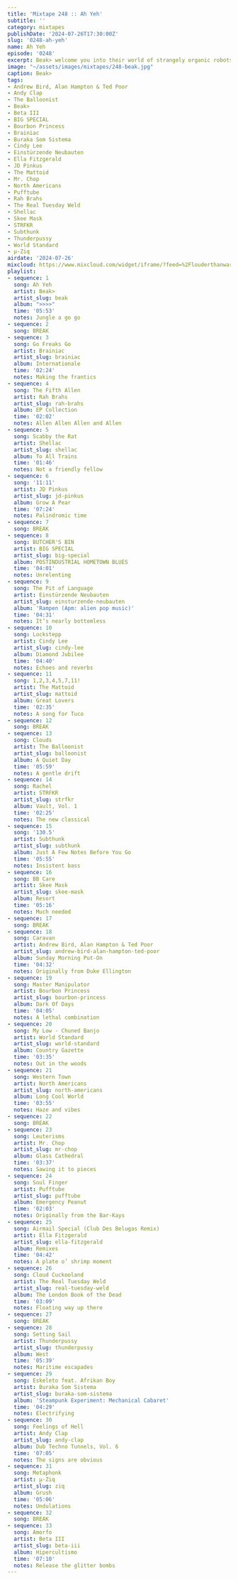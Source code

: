 ```yaml
---
title: 'Mixtape 248 :: Ah Yeh'
subtitle: ''
category: mixtapes
publishDate: '2024-07-26T17:30:00Z'
slug: '0248-ah-yeh'
name: Ah Yeh
episode: '0248'
excerpt: Beak> welcome you into their world of strangely organic robots.
image: "~/assets/images/mixtapes/248-beak.jpg"
caption: Beak>
tags:
- Andrew Bird, Alan Hampton & Ted Poor
- Andy Clap
- The Balloonist
- Beak>
- Beta III
- BIG SPECIAL
- Bourbon Princess
- Brainiac
- Buraka Som Sistema
- Cindy Lee
- Einstürzende Neubauten
- Ella Fitzgerald
- JD Pinkus
- The Mattoid
- Mr. Chop
- North Americans
- Pufftube
- Rah Brahs
- The Real Tuesday Weld
- Shellac
- Skee Mask
- STRFKR
- Subthunk
- Thunderpussy
- World Standard
- µ-Ziq
airdate: '2024-07-26'
mixcloud: https://www.mixcloud.com/widget/iframe/?feed=%2Flouderthanwar%2Fthe-final-hour-248-ah-yeh-2024-07-26%2F&hide_artwork=1&hide_cover=1
playlist:
- sequence: 1
  song: Ah Yeh
  artist: Beak>
  artist_slug: beak
  album: ">>>>"
  time: '05:53'
  notes: Jungle a go go
- sequence: 2
  song: BREAK
- sequence: 3
  song: Go Freaks Go
  artist: Brainiac
  artist_slug: brainiac
  album: Internationale
  time: '02:24'
  notes: Making the frantics
- sequence: 4
  song: The Fifth Allen
  artist: Rah Brahs
  artist_slug: rah-brahs
  album: EP Collection
  time: '02:02'
  notes: Allen Allen Allen and Allen
- sequence: 5
  song: Scabby the Rat
  artist: Shellac
  artist_slug: shellac
  album: To All Trains
  time: '01:46'
  notes: Not a friendly fellow
- sequence: 6
  song: '11:11'
  artist: JD Pinkus
  artist_slug: jd-pinkus
  album: Grow A Pear
  time: '07:24'
  notes: Palindromic time
- sequence: 7
  song: BREAK
- sequence: 8
  song: BUTCHER'S BIN
  artist: BIG SPECIAL
  artist_slug: big-special
  album: POSTINDUSTRIAL HOMETOWN BLUES
  time: '04:01'
  notes: Unrelenting
- sequence: 9
  song: The Pit of Language
  artist: Einstürzende Neubauten
  artist_slug: einsturzende-neubauten
  album: 'Rampen (Apm: alien pop music)'
  time: '04:31'
  notes: It’s nearly bottomless
- sequence: 10
  song: Lockstepp
  artist: Cindy Lee
  artist_slug: cindy-lee
  album: Diamond Jubilee
  time: '04:40'
  notes: Echoes and reverbs
- sequence: 11
  song: 1,2,3,4,5,7,11!
  artist: The Mattoid
  artist_slug: mattoid
  album: Great Lovers
  time: '02:35'
  notes: A song for Tuco
- sequence: 12
  song: BREAK
- sequence: 13
  song: Clouds
  artist: The Balloonist
  artist_slug: balloonist
  album: A Quiet Day
  time: '05:59'
  notes: A gentle drift
- sequence: 14
  song: Rachel
  artist: STRFKR
  artist_slug: strfkr
  album: Vault, Vol. 1
  time: '02:25'
  notes: The new classical
- sequence: 15
  song: '130.5'
  artist: Subthunk
  artist_slug: subthunk
  album: Just A Few Notes Before You Go
  time: '05:55'
  notes: Insistent bass
- sequence: 16
  song: BB Care
  artist: Skee Mask
  artist_slug: skee-mask
  album: Resort
  time: '05:16'
  notes: Much needed
- sequence: 17
  song: BREAK
- sequence: 18
  song: Caravan
  artist: Andrew Bird, Alan Hampton & Ted Poor
  artist_slug: andrew-bird-alan-hampton-ted-poor
  album: Sunday Morning Put-On
  time: '04:32'
  notes: Originally from Duke Ellington
- sequence: 19
  song: Master Manipulator
  artist: Bourbon Princess
  artist_slug: bourbon-princess
  album: Dark Of Days
  time: '04:05'
  notes: A lethal combination
- sequence: 20
  song: My Low - Chuned Banjo
  artist: World Standard
  artist_slug: world-standard
  album: Country Gazette
  time: '03:35'
  notes: Out in the woods
- sequence: 21
  song: Western Town
  artist: North Americans
  artist_slug: north-americans
  album: Long Cool World
  time: '03:55'
  notes: Haze and vibes
- sequence: 22
  song: BREAK
- sequence: 23
  song: Leuterisms
  artist: Mr. Chop
  artist_slug: mr-chop
  album: Glass Cathedral
  time: '03:37'
  notes: Sawing it to pieces
- sequence: 24
  song: Soul Finger
  artist: Pufftube
  artist_slug: pufftube
  album: Emergency Peanut
  time: '02:03'
  notes: Originally from the Bar-Kays
- sequence: 25
  song: Airmail Special (Club Des Belugas Remix)
  artist: Ella Fitzgerald
  artist_slug: ella-fitzgerald
  album: Remixes
  time: '04:42'
  notes: A plate o’ shrimp moment
- sequence: 26
  song: Cloud Cuckooland
  artist: The Real Tuesday Weld
  artist_slug: real-tuesday-weld
  album: The London Book of the Dead
  time: '03:09'
  notes: Floating way up there
- sequence: 27
  song: BREAK
- sequence: 28
  song: Setting Sail
  artist: Thunderpussy
  artist_slug: thunderpussy
  album: West
  time: '05:39'
  notes: Maritime escapades
- sequence: 29
  song: Eskeleto feat. Afrikan Boy
  artist: Buraka Som Sistema
  artist_slug: buraka-som-sistema
  album: 'Steampunk Experiment: Mechanical Cabaret'
  time: '04:29'
  notes: Electrifying
- sequence: 30
  song: Feelings of Hell
  artist: Andy Clap
  artist_slug: andy-clap
  album: Dub Techno Tunnels, Vol. 6
  time: '07:05'
  notes: The signs are obvious
- sequence: 31
  song: Metaphonk
  artist: µ-Ziq
  artist_slug: ziq
  album: Grush
  time: '05:06'
  notes: Undulations
- sequence: 32
  song: BREAK
- sequence: 33
  song: Amorfo
  artist: Beta III
  artist_slug: beta-iii
  album: Hipercultismo
  time: '07:10'
  notes: Release the glitter bombs
---
```


